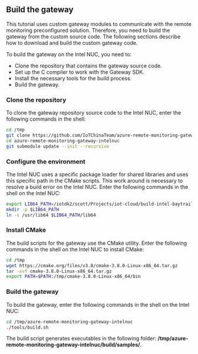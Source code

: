 ## Build the gateway

This tutorial uses custom gateway modules to communicate with the remote monitoring preconfigured solution. Therefore, you need to build the gateway from the custom source code. The following sections describe how to download and build the custom gateway code.

To build the gateway on the Intel NUC, you need to:

- Clone the repository that contains the gateway source code.
- Set up the C compiler to work with the Gateway SDK.
- Install the necessary tools for the build process.
- Build the gateway.

### Clone the repository

To clone the gateway repository source code to the Intel NUC, enter the following commands in the shell:

```bash
cd /tmp
git clone https://github.com/IoTChinaTeam/azure-remote-monitoring-gateway-intelnuc.git
cd azure-remote-monitoring-gateway-intelnuc
git submodule update --init --recursive
```

### Configure the environment

The Intel NUC uses a specific package loader for shared libraries and uses this specific path in the CMake scripts. This work around is necessary to resolve a build error on the Intel NUC. Enter the following commands in the shell on the Intel NUC:

```bash
export LIB64_PATH=/iotdk2/scott/Projects/iot-cloud/build-intel-baytrail-64-wrlinux-7-0013/bitbake_build/tmp/sysroots/intel-baytrail-64/usr
mkdir -p $LIB64_PATH
ln -s /usr/lib64 $LIB64_PATH/lib64
```

### Install CMake

The build scripts for the gateway use the CMake utility. Enter the following commands in the shell on the Intel NUC to install CMake:


```bash
cd /tmp
wget https://cmake.org/files/v3.8/cmake-3.8.0-Linux-x86_64.tar.gz
tar -xvf cmake-3.8.0-Linux-x86_64.tar.gz
export PATH=$PATH:/tmp/cmake-3.8.0-Linux-x86_64/bin
```

### Build the gateway

To build the gateway, enter the following commands in the shell on the Intel NUC:

```bash
cd /tmp/azure-remote-monitoring-gateway-intelnuc
./tools/build.sh
```

The build script generates executables in the following folder: **/tmp/azure-remote-monitoring-gateway-intelnuc/build/samples/**.
